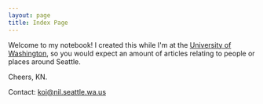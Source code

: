 ```yaml
---
layout: page
title: Index Page
---
```


Welcome to my notebook! I created this while I'm at the [University of Washington](uw), so you would expect an amount of articles relating to people or places around Seattle.

Cheers, 
KN.

Contact: <a href="mailto:koi@nil.seattle.wa.us">koi@nil.seattle.wa.us</a>
